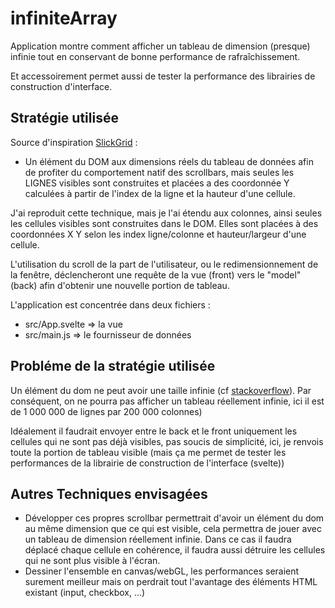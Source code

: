 # infiniteArray
Application montre comment afficher un tableau de dimension (presque) infinie tout en conservant de bonne performance de rafraîchissement.

Et accessoirement permet aussi de tester la performance des librairies de construction d'interface.

## Stratégie utilisée

Source d'inspiration [SlickGrid](https://github.com/mleibman/SlickGrid) :
  - Un élément du DOM aux dimensions réels du tableau de données afin de profiter du comportement natif des scrollbars, mais seules les LIGNES visibles sont construites et placées a des coordonnée Y calculées à partir de l'index de la ligne et la hauteur d'une cellule.

J'ai reproduit cette technique, mais je l'ai étendu aux colonnes, ainsi seules les cellules visibles sont construites dans le DOM. Elles sont placées à des coordonnées X Y selon les index ligne/colonne et hauteur/largeur d'une cellule.

L'utilisation du scroll de la part de l'utilisateur, ou le redimensionnement de la fenêtre, déclencheront une requête de la vue (front) vers le "model" (back) afin d'obtenir une nouvelle portion de tableau.

L'application est concentrée dans deux fichiers :
 - src/App.svelte => la vue
 - src/main.js => le fournisseur de données

## Probléme de la stratégie utilisée

Un élément du dom ne peut avoir une taille infinie (cf [stackoverflow](https://stackoverflow.com/questions/16637530/whats-the-maximum-pixel-value-of-css-width-and-height-properties)).
Par conséquent, on ne pourra pas afficher un tableau réellement infinie, ici il est de 1 000 000 de lignes par 200 000 colonnes)

Idéalement il faudrait envoyer entre le back et le front uniquement les cellules qui ne sont pas déjà visibles, pas soucis de simplicité, ici, je renvois toute la portion de tableau visible (mais ça me permet de tester les performances de la librairie de construction de l'interface (svelte))

## Autres Techniques envisagées

  - Développer ces propres scrollbar permettrait d'avoir un élément du dom au même dimension que ce qui est visible, cela permettra de jouer avec un tableau de dimension réellement infinie. Dans ce cas il faudra déplacé chaque cellule en cohérence, il faudra aussi détruire les cellules qui ne sont plus visible à l'écran.
  - Dessiner l'ensemble en canvas/webGL, les performances seraient surement meilleur mais on perdrait tout l'avantage des éléments HTML existant (input, checkbox, ...)